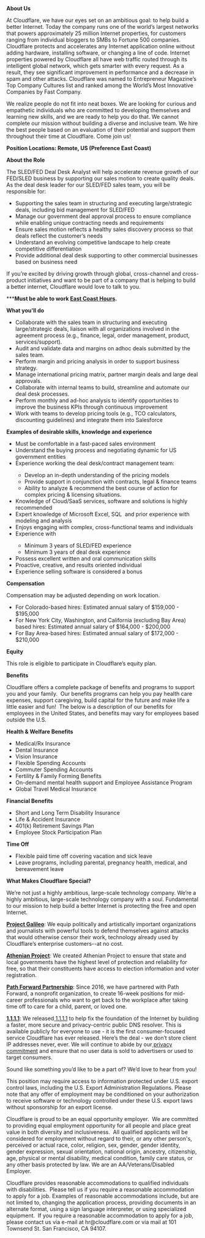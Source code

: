 <div class="content-intro">
	<div><strong>About Us</strong></div>
	<div>
		<p><span style="font-weight: 400;">At Cloudflare, we have our eyes set on an ambitious goal: to help build a better Internet. Today the company runs one of the world’s largest networks that powers approximately 25 million Internet properties, for customers ranging from individual bloggers to SMBs to Fortune 500 companies. Cloudflare protects and accelerates any Internet application online without adding hardware, installing software, or changing a line of code. Internet properties powered by Cloudflare all have web traffic routed through its intelligent global network, which gets smarter with every request. As a result, they see significant improvement in performance and a decrease in spam and other attacks. Cloudflare was named to Entrepreneur Magazine’s Top Company Cultures list and ranked among the World’s Most Innovative Companies by Fast Company.</span><span style="font-weight: 400;">&nbsp;</span></p>
		<p><span style="font-weight: 400;">We realize people do not fit into neat boxes. We are looking for curious and empathetic individuals who are committed to developing themselves and learning new skills, and we are ready to help you do that. We cannot complete our mission without building a diverse and inclusive team. We hire the best people based on an evaluation of their potential and support them throughout their time at Cloudflare. Come join us!&nbsp;</span></p>
	</div>
</div>
<p><strong>Position Locations: Remote, US (Preference East Coast)</strong></p>
<p><strong>About the Role</strong></p>
<p>The SLED/FED Deal Desk Analyst will help accelerate revenue growth of our FED/SLED business by supporting our sales motion to create quality deals. As the deal desk leader for our SLED/FED sales team, you will be responsible for:</p>
<ul>
	<li>Supporting the sales team in structuring and executing large/strategic deals, including bid management for SLED/FED</li>
	<li>Manage our government deal approval process to ensure compliance while enabling unique contracting needs and requirements</li>
	<li>Ensure sales motion reflects a healthy sales discovery process so that deals reflect the customer’s needs</li>
	<li>Understand an evolving competitive landscape to help create competitive differentiation</li>
	<li>Provide additional deal desk supporting to other commercial businesses based on business need</li>
</ul>
<p>If you’re excited by driving growth through global, cross-channel and cross-product initiatives and want to be part of a company that is helping to build a better internet, Cloudflare would love to talk to you.</p>
<p>***<strong>Must be able to work <span style="text-decoration: underline;">East Coast Hours</span>.</strong></p>
<p><strong>What you'll do</strong></p>
<ul>
	<li>Collaborate with the sales team in structuring and executing large/strategic deals, liaison with all organizations involved in the agreement process (e.g., finance, legal, order management, product, services/support).</li>
	<li>Audit and validate data and margins on adhoc deals submitted by the sales team.</li>
	<li>Perform margin and pricing analysis in order to support business strategy.</li>
	<li>Manage international pricing matrix, partner margin deals and large deal approvals.</li>
	<li>Collaborate with internal teams to build, streamline and automate our deal desk processes.</li>
	<li>Perform monthly and ad-hoc analysis to identify opportunities to improve the business KPIs through continuous improvement&nbsp;</li>
	<li>Work with teams to develop pricing tools (e.g., TCO calculators, discounting guidelines) and integrate them into Salesforce</li>
</ul>
<p><strong>Examples of desirable skills, knowledge and experience</strong></p>
<ul>
	<li>Must be comfortable in a fast-paced sales environment</li>
	<li>Understand the buying process and negotiating dynamic for US government entities</li>
	<li>Experience working the deal desk/contract management team:</li>
	<ul>
		<li>Develop an in-depth understanding of the pricing models</li>
		<li>Provide support in conjunction with contracts, legal &amp; finance teams</li>
		<li>Ability to analyze &amp; recommend the best course of action for complex pricing &amp; licensing situations.</li>
	</ul>
	<li>Knowledge of Cloud/SaaS services, software and solutions is highly recommended</li>
	<li>Expert knowledge of Microsoft Excel, SQL&nbsp; and prior experience with modeling and analysis</li>
	<li>Enjoys engaging with complex, cross-functional teams and individuals</li>
	<li>Experience with&nbsp;</li>
	<ul>
		<li>Minimum 3 years of SLED/FED experience&nbsp;</li>
		<li>Minimum 3 years of deal desk experience</li>
	</ul>
	<li>Possess excellent written and oral communication skills</li>
	<li>Proactive, creative, and results oriented individual</li>
	<li>Experience selling software is considered a bonus</li>
</ul>
<p><strong>Compensation</strong></p>
<p>Compensation may be adjusted depending on work location.</p>
<ul>
	<li>For Colorado-based hires: Estimated annual salary of $<span data-sheets-value="{&quot;1&quot;:3,&quot;3&quot;:159000}" data-sheets-userformat="{&quot;2&quot;:14845,&quot;3&quot;:{&quot;1&quot;:2,&quot;2&quot;:&quot;#,##0&quot;,&quot;3&quot;:1},&quot;5&quot;:{&quot;1&quot;:[{&quot;1&quot;:2,&quot;2&quot;:0,&quot;5&quot;:{&quot;1&quot;:2,&quot;2&quot;:0}},{&quot;1&quot;:0,&quot;2&quot;:0,&quot;3&quot;:3},{&quot;1&quot;:1,&quot;2&quot;:0,&quot;4&quot;:1}]},&quot;6&quot;:{&quot;1&quot;:[{&quot;1&quot;:2,&quot;2&quot;:0,&quot;5&quot;:{&quot;1&quot;:2,&quot;2&quot;:0}},{&quot;1&quot;:0,&quot;2&quot;:0,&quot;3&quot;:3},{&quot;1&quot;:1,&quot;2&quot;:0,&quot;4&quot;:1}]},&quot;7&quot;:{&quot;1&quot;:[{&quot;1&quot;:2,&quot;2&quot;:0,&quot;5&quot;:{&quot;1&quot;:2,&quot;2&quot;:0}},{&quot;1&quot;:0,&quot;2&quot;:0,&quot;3&quot;:3},{&quot;1&quot;:1,&quot;2&quot;:0,&quot;4&quot;:1}]},&quot;8&quot;:{&quot;1&quot;:[{&quot;1&quot;:2,&quot;2&quot;:0,&quot;5&quot;:{&quot;1&quot;:2,&quot;2&quot;:0}},{&quot;1&quot;:0,&quot;2&quot;:0,&quot;3&quot;:3},{&quot;1&quot;:1,&quot;2&quot;:0,&quot;4&quot;:1}]},&quot;9&quot;:1,&quot;10&quot;:1,&quot;11&quot;:4,&quot;14&quot;:{&quot;1&quot;:3,&quot;3&quot;:1},&quot;15&quot;:&quot;Open Sans&quot;,&quot;16&quot;:11}" data-sheets-formula="=if(if(R[-10]C[0]=&quot;Hire&quot;,iferror(round(R[0]C[1]*0.9,-3),&quot;&quot;),iferror(round(R[0]C[1]*0.8,-3),&quot;&quot;))=0,&quot;&quot;,if(R[-10]C[0]=&quot;Hire&quot;,iferror(round(R[0]C[1]*0.9,-3),&quot;&quot;),iferror(round(R[0]C[1]*0.8,-3),&quot;&quot;)))">159,000</span> - $<span data-sheets-value="{&quot;1&quot;:3,&quot;3&quot;:159000}" data-sheets-userformat="{&quot;2&quot;:14845,&quot;3&quot;:{&quot;1&quot;:2,&quot;2&quot;:&quot;#,##0&quot;,&quot;3&quot;:1},&quot;5&quot;:{&quot;1&quot;:[{&quot;1&quot;:2,&quot;2&quot;:0,&quot;5&quot;:{&quot;1&quot;:2,&quot;2&quot;:0}},{&quot;1&quot;:0,&quot;2&quot;:0,&quot;3&quot;:3},{&quot;1&quot;:1,&quot;2&quot;:0,&quot;4&quot;:1}]},&quot;6&quot;:{&quot;1&quot;:[{&quot;1&quot;:2,&quot;2&quot;:0,&quot;5&quot;:{&quot;1&quot;:2,&quot;2&quot;:0}},{&quot;1&quot;:0,&quot;2&quot;:0,&quot;3&quot;:3},{&quot;1&quot;:1,&quot;2&quot;:0,&quot;4&quot;:1}]},&quot;7&quot;:{&quot;1&quot;:[{&quot;1&quot;:2,&quot;2&quot;:0,&quot;5&quot;:{&quot;1&quot;:2,&quot;2&quot;:0}},{&quot;1&quot;:0,&quot;2&quot;:0,&quot;3&quot;:3},{&quot;1&quot;:1,&quot;2&quot;:0,&quot;4&quot;:1}]},&quot;8&quot;:{&quot;1&quot;:[{&quot;1&quot;:2,&quot;2&quot;:0,&quot;5&quot;:{&quot;1&quot;:2,&quot;2&quot;:0}},{&quot;1&quot;:0,&quot;2&quot;:0,&quot;3&quot;:3},{&quot;1&quot;:1,&quot;2&quot;:0,&quot;4&quot;:1}]},&quot;9&quot;:1,&quot;10&quot;:1,&quot;11&quot;:4,&quot;14&quot;:{&quot;1&quot;:3,&quot;3&quot;:1},&quot;15&quot;:&quot;Open Sans&quot;,&quot;16&quot;:11}" data-sheets-formula="=if(if(R[-10]C[0]=&quot;Hire&quot;,iferror(round(R[0]C[1]*0.9,-3),&quot;&quot;),iferror(round(R[0]C[1]*0.8,-3),&quot;&quot;))=0,&quot;&quot;,if(R[-10]C[0]=&quot;Hire&quot;,iferror(round(R[0]C[1]*0.9,-3),&quot;&quot;),iferror(round(R[0]C[1]*0.8,-3),&quot;&quot;)))">195,000</span></li>
	<li>For New York City, Washington, and California (excluding Bay Area) based hires: Estimated annual salary of $<span data-sheets-value="{&quot;1&quot;:3,&quot;3&quot;:164000}" data-sheets-userformat="{&quot;2&quot;:14845,&quot;3&quot;:{&quot;1&quot;:2,&quot;2&quot;:&quot;#,##0&quot;,&quot;3&quot;:1},&quot;5&quot;:{&quot;1&quot;:[{&quot;1&quot;:2,&quot;2&quot;:0,&quot;5&quot;:{&quot;1&quot;:2,&quot;2&quot;:0}},{&quot;1&quot;:0,&quot;2&quot;:0,&quot;3&quot;:3},{&quot;1&quot;:1,&quot;2&quot;:0,&quot;4&quot;:1}]},&quot;6&quot;:{&quot;1&quot;:[{&quot;1&quot;:2,&quot;2&quot;:0,&quot;5&quot;:{&quot;1&quot;:2,&quot;2&quot;:0}},{&quot;1&quot;:0,&quot;2&quot;:0,&quot;3&quot;:3},{&quot;1&quot;:1,&quot;2&quot;:0,&quot;4&quot;:1}]},&quot;7&quot;:{&quot;1&quot;:[{&quot;1&quot;:2,&quot;2&quot;:0,&quot;5&quot;:{&quot;1&quot;:2,&quot;2&quot;:0}},{&quot;1&quot;:0,&quot;2&quot;:0,&quot;3&quot;:3},{&quot;1&quot;:1,&quot;2&quot;:0,&quot;4&quot;:1}]},&quot;8&quot;:{&quot;1&quot;:[{&quot;1&quot;:2,&quot;2&quot;:0,&quot;5&quot;:{&quot;1&quot;:2,&quot;2&quot;:0}},{&quot;1&quot;:0,&quot;2&quot;:0,&quot;3&quot;:3},{&quot;1&quot;:1,&quot;2&quot;:0,&quot;4&quot;:1}]},&quot;9&quot;:1,&quot;10&quot;:1,&quot;11&quot;:4,&quot;14&quot;:{&quot;1&quot;:3,&quot;3&quot;:1},&quot;15&quot;:&quot;Open Sans&quot;,&quot;16&quot;:11}" data-sheets-formula="=if(if(R[-10]C[0]=&quot;Hire&quot;,iferror(round(R[0]C[1]*0.9,-3),&quot;&quot;),iferror(round(R[0]C[1]*0.8,-3),&quot;&quot;))=0,&quot;&quot;,if(R[-10]C[0]=&quot;Hire&quot;,iferror(round(R[0]C[1]*0.9,-3),&quot;&quot;),iferror(round(R[0]C[1]*0.8,-3),&quot;&quot;)))">164,000</span> - $200,000</li>
	<li>For Bay Area-based hires: Estimated annual salary of $<span data-sheets-value="{&quot;1&quot;:3,&quot;3&quot;:172000}" data-sheets-userformat="{&quot;2&quot;:14845,&quot;3&quot;:{&quot;1&quot;:2,&quot;2&quot;:&quot;#,##0&quot;,&quot;3&quot;:1},&quot;5&quot;:{&quot;1&quot;:[{&quot;1&quot;:2,&quot;2&quot;:0,&quot;5&quot;:{&quot;1&quot;:2,&quot;2&quot;:0}},{&quot;1&quot;:0,&quot;2&quot;:0,&quot;3&quot;:3},{&quot;1&quot;:1,&quot;2&quot;:0,&quot;4&quot;:1}]},&quot;6&quot;:{&quot;1&quot;:[{&quot;1&quot;:2,&quot;2&quot;:0,&quot;5&quot;:{&quot;1&quot;:2,&quot;2&quot;:0}},{&quot;1&quot;:0,&quot;2&quot;:0,&quot;3&quot;:3},{&quot;1&quot;:1,&quot;2&quot;:0,&quot;4&quot;:1}]},&quot;7&quot;:{&quot;1&quot;:[{&quot;1&quot;:2,&quot;2&quot;:0,&quot;5&quot;:{&quot;1&quot;:2,&quot;2&quot;:0}},{&quot;1&quot;:0,&quot;2&quot;:0,&quot;3&quot;:3},{&quot;1&quot;:1,&quot;2&quot;:0,&quot;4&quot;:1}]},&quot;8&quot;:{&quot;1&quot;:[{&quot;1&quot;:2,&quot;2&quot;:0,&quot;5&quot;:{&quot;1&quot;:2,&quot;2&quot;:0}},{&quot;1&quot;:0,&quot;2&quot;:0,&quot;3&quot;:3},{&quot;1&quot;:1,&quot;2&quot;:0,&quot;4&quot;:1}]},&quot;9&quot;:1,&quot;10&quot;:1,&quot;11&quot;:4,&quot;14&quot;:{&quot;1&quot;:3,&quot;3&quot;:1},&quot;15&quot;:&quot;Open Sans&quot;,&quot;16&quot;:11}" data-sheets-formula="=if(if(R[-10]C[0]=&quot;Hire&quot;,iferror(round(R[0]C[1]*0.9,-3),&quot;&quot;),iferror(round(R[0]C[1]*0.8,-3),&quot;&quot;))=0,&quot;&quot;,if(R[-10]C[0]=&quot;Hire&quot;,iferror(round(R[0]C[1]*0.9,-3),&quot;&quot;),iferror(round(R[0]C[1]*0.8,-3),&quot;&quot;)))">172,000</span> - $210,000</li>
</ul>
<p><strong>Equity</strong></p>
<p>This role is eligible to participate in Cloudflare’s equity plan.</p>
<p><strong>Benefits</strong></p>
<p>Cloudflare offers a complete package of benefits and programs to support you and your family.&nbsp; Our benefits programs can help you pay health care expenses, support caregiving, build capital for the future and make life a little easier and fun!&nbsp; The below is a description of our benefits for employees in the United States, and benefits may vary for employees based outside the U.S.</p>
<p><strong>Health &amp; Welfare Benefits</strong></p>
<ul>
	<li>Medical/Rx Insurance</li>
	<li>Dental Insurance</li>
	<li>Vision Insurance</li>
	<li>Flexible Spending Accounts</li>
	<li>Commuter Spending Accounts</li>
	<li>Fertility &amp; Family Forming Benefits</li>
	<li>On-demand mental health support and Employee Assistance Program</li>
	<li>Global Travel Medical Insurance</li>
</ul>
<p><strong>Financial Benefits</strong></p>
<ul>
	<li>Short and Long Term Disability Insurance</li>
	<li>Life &amp; Accident Insurance</li>
	<li>401(k) Retirement Savings Plan</li>
	<li>Employee Stock Participation Plan</li>
</ul>
<p><strong>Time Off</strong></p>
<ul>
	<li>Flexible paid time off covering vacation and sick leave</li>
	<li>Leave programs, including parental, pregnancy health, medical, and bereavement leave</li>
</ul>
<div class="content-conclusion">
	<p><strong>What Makes Cloudflare Special?</strong></p>
	<p><span style="font-weight: 400;">We’re not just a highly ambitious, large-scale technology company. We’re a highly ambitious, large-scale technology company with a soul. Fundamental to our mission to help build a better Internet is protecting the free and open Internet.</span></p>
	<p><a href="https://blog.cloudflare.com/protecting-free-expression-online/"><strong>Project Galileo</strong></a><span style="font-weight: 400;">: We equip politically and artistically important organizations and journalists with powerful tools to defend themselves against attacks that would otherwise censor their work, technology already used by Cloudflare’s enterprise customers--at no cost.</span></p>
	<p><strong><a href="https://www.cloudflare.com/athenian/">Athenian Project</a></strong><span style="font-weight: 400;">: We created Athenian Project to ensure that state and local governments have the highest level of protection and reliability for free, so that their constituents have access to election information and voter registration.</span></p>
	<p><a href="https://blog.cloudflare.com/tag/path-forward/"><strong>Path Forward Partnership</strong></a><span style="font-weight: 400;">: Since 2016, we have partnered with Path Forward, a nonprofit organization, to create 16-week positions for mid-career professionals who want to get back to the workplace after taking time off to care for a child, parent, or loved one.</span></p>
	<p><a href="https://1.1.1.1/"><strong>1.1.1.1</strong></a><span style="font-weight: 400;">: We released</span><a href="https://1.1.1.1/"> <span style="font-weight: 400;">1.1.1.1</span></a><span style="font-weight: 400;"> to help fix the foundation of the Internet by building a faster, more secure and privacy-centric public DNS resolver. This is available publicly for everyone to use - it is the first consumer-focused service Cloudflare has ever released. Here’s the deal - we don’t store client IP addresses never, ever. We will continue to abide by our</span><a href="https://developers.cloudflare.com/1.1.1.1/privacy/public-dns-resolver"> privacy commitment</a><span style="font-weight: 400;"> and ensure that no user data is sold to advertisers or used to target consumers.</span></p>
	<p><span style="font-weight: 400;">Sound like something you’d like to be a part of? We’d love to hear from you!</span></p>
	<p><span style="font-weight: 400;">This position may require access to information protected under U.S. export control laws, including the U.S. Export Administration Regulations. Please note that any offer of employment may be conditioned on your authorization to receive software or technology controlled under these U.S. export laws without sponsorship for an export license.</span></p>
	<p><span style="font-weight: 400;">Cloudflare is proud to be an equal opportunity employer. &nbsp;We are committed to providing equal employment opportunity for all people and place great value in both diversity and inclusiveness. &nbsp;All qualified applicants will be considered for employment without regard to their, or any other person's, perceived or actual</span> <span style="font-weight: 400;">race, color, religion, sex, gender, gender identity, gender expression, sexual orientation, national origin, ancestry, citizenship, age, physical or mental disability, medical condition, family care status, or any other basis protected by law. </span><span style="font-weight: 400;">We are an AA/Veterans/Disabled Employer.</span></p>
	<p><span style="font-weight: 400;">Cloudflare provides reasonable accommodations to qualified individuals with disabilities. &nbsp;Please tell us if you require a reasonable accommodation to apply for a job. Examples of reasonable accommodations include, but are not limited to, changing the application process, providing documents in an alternate format, using a sign language interpreter, or using specialized equipment. &nbsp;If you require a reasonable accommodation to apply for a job, please contact us via e-mail at </span><span style="font-weight: 400;">hr@cloudflare.com</span><span style="font-weight: 400;"> or via mail at 101 Townsend St. San Francisco, CA 94107.</span></p>
</div>